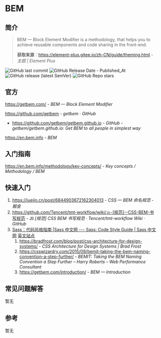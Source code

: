 # BEM

## 简介

> BEM — Block Element Modifier is a methodology, that helps you to achieve reusable components and code sharing in the front-end.
> 
> **获取来源**：https://element-plus.gitee.io/zh-CN/guide/theming.html - *主题 | Element Plus*

![GitHub last commit](https://img.shields.io/github/last-commit/getbem/getbem.github.io?logo=github&color=blue)
![GitHub Release Date - Published_At](https://img.shields.io/github/release-date/getbem/getbem.github.io?display_date=published_at&logo=github)
![GitHub release (latest SemVer)](https://img.shields.io/github/v/release/getbem/getbem.github.io?logo=github)
![GitHub Repo stars](https://img.shields.io/github/stars/getbem/getbem.github.io?style=social)

## 官方

https://getbem.com/ - *BEM — Block Element Modifier*

https://github.com/getbem - *getbem · GitHub*
- https://github.com/getbem/getbem.github.io - *GitHub - getbem/getbem.github.io: Get BEM to all people in simplest way*

https://en.bem.info - *BEM*

## 入门指南

https://en.bem.info/methodology/key-concepts/ - *Key concepts / Methodology / BEM*

## 快速入门

1. https://juejin.cn/post/6844903672162304013 - *CSS — BEM 命名规范 - 掘金*
2. <https://github.com/Tencent/tmt-workflow/wiki/⒛-[规范]--CSS-BEM-书写规范> - *⒛ [规范] CSS BEM 书写规范 · Tencent/tmt-workflow Wiki · GitHub*
3. [Sass：代码风格指南 |Sass 中文网 --- Sass: Code Style Guide | Sass 中文网](https://sass.bootcss.com/styleguide/code.html) [英文站点](https://sass-lang.com/styleguide/code/)
    1. https://bradfrost.com/blog/post/css-architecture-for-design-systems/ - *CSS Architecture for Design Systems | Brad Frost*
    2. https://csswizardry.com/2015/08/bemit-taking-the-bem-naming-convention-a-step-further/ - *BEMIT: Taking the BEM Naming Convention a Step Further – Harry Roberts – Web Performance Consultant*
    3. https://getbem.com/introduction/ - *BEM — Introduction*

## 常见问题解答

暂无


## 参考

暂无
